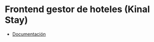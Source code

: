 # Frontend gestor de hoteles (Kinal Stay)

- [Documentación](https://github.com/AnderCabrera/hoteleria-docs.git)
